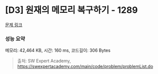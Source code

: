 # [D3] 원재의 메모리 복구하기 - 1289 

[문제 링크](https://swexpertacademy.com/main/code/problem/problemDetail.do?contestProbId=AV19AcoKI9sCFAZN) 

### 성능 요약

메모리: 42,464 KB, 시간: 160 ms, 코드길이: 306 Bytes



> 출처: SW Expert Academy, https://swexpertacademy.com/main/code/problem/problemList.do